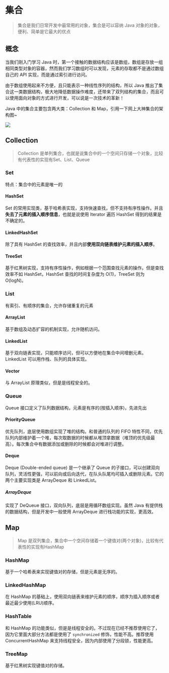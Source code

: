 # 集合

> 集合是我们日常开发中最常用的对象，集合是可以容纳 Java 对象的对象，便利、简单是它最大的优点

## 概念

当我们刚入门学习 Java 时，第一个接触的数据结构应该是数组，数组是存放一组相同类型对象的容器，然而我们学习数组时可以发现，元素的存取都不是通过数组自己的 API 实现，而是通过索引进行访问。

由于数组使用起来不方便，且只能表示一种线性序列的结构，所以 Java 推出了集合这一类数据结构，极大地降低数据操作难度，还带来了双列结构的集合，而且可以使用面向对象的方式进行开发，可以说是一次技术的革新！

Java 中的集合主要包含两大类：Collection 和 Map，引用一下网上大神集合的架构图~

![](https://wingbun-notes-image.oss-cn-guangzhou.aliyuncs.com/images/20220312194155.png)

## Collection

> Collection 是单列集合，也就是说集合中的一个空间只存储一个对象，比较有代表性的实现有Set、List、Queue

### Set

特点：集合中的元素是唯一的

#### HashSet

Set 的常用实现类，基于哈希表实现，支持快速查找，但不支持有序性操作。并且**失去了元素的插入顺序信息**，也就是说使用 Iterator 遍历 HashSet 得到的结果是不确定的。

#### LinkedHashSet

除了具有 HashSet 的查找效率，并且内部**使用双向链表维护元素的插入顺序**。

#### TreeSet

基于红黑树实现，支持有序性操作，例如根据一个范围查找元素的操作。但是查找效率不如 HashSet，HashSet 查找的时间复杂度为 O(1)，TreeSet 则为 O(logN)。



### List

有索引、有顺序的集合，允许存储重复的元素

#### ArrayList

基于数组及动态扩容的机制实现，允许随机访问。

#### LinkedList

基于双向链表实现，只能顺序访问，但可以方便地在集合中间增删元素。LinkedList 可以用作栈、队列的具体实现。

#### Vector

与 ArrayList 原理类似，但是是线程安全的。



### Queue

Queue 接口定义了队列数据结构，元素是有序的(按插入顺序)，先进先出

#### PriorityQueue

优先队列，底层使用数组实现了堆的结构。和普通的队列的 FIFO 特性不同，优先队列内部维护着一个堆，每次取数据的时候都从堆顶拿数据（堆顶的优先级最高）。每次集合中有数据添加或删除的时候都会对堆进行调整。

#### Deque

Deque (Double-ended queue) 是一个继承了 Queue 的子接口，可以创建双向队列，灵活性更强，可以前向或后向迭代，在队头队尾均可插入或删除元素。它的两个主要实现类是 ArrayDeque 和 LinkedList。

##### ArrayDeque

实现了 DeQueue 接口，双向队列，底层是用循环数组实现。虽然 Java 有提供栈的数据结构，但是开发中一般使用 ArrayDeque 进行栈功能的实现，更高效。



## Map

> Map 是双列集合，集合中一个空间存储着一个键值对(两个对象)，比较有代表性的实现有HashMap

### HashMap

基于一个哈希表来实现键值对的存储，但是元素是无序的。

### LinkedHashMap

在 HashMap 的基础上，使用双向链表来维护元素的顺序，顺序为插入顺序或者最近最少使用(LRU)顺序。

### HashTable

和 HashMap 的功能类似，但是是线程安全的。不过现在已经不推荐使用它了，因为它里面大部分方法都是使用了 `synchronized` 修饰，性能不高。推荐使用 ConcurrentHashMap 来支持线程安全，因为内部使用了分段锁，性能更高。

### TreeMap

基于红黑树实现键值对的存储。